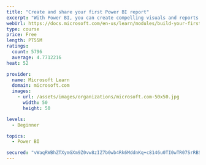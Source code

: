 ```yaml
---
title: "Create and share your first Power BI report"
excerpt: "With Power BI, you can create compelling visuals and reports. In this module, you learn how to use Power BI Desktop to connect to data, build visuals, and create a report that you can share with others in your organization. You then learn how to publish the report to the Power BI service, so that others can see your insights and benefit from your work."
webUrl: https://docs.microsoft.com/en-us/learn/modules/build-your-first-power-bi-report/
type: course
price: Free
length: PT55M
ratings:
  count: 5796
  average: 4.7712216
heat: 52

provider:
  name: Microsoft Learn
  domain: microsoft.com
  images:
    - url: /assets/images/organizations/microsoft.com-50x50.jpg
      width: 50
      height: 50

levels:
  - Beginner

topics:
  - Power BI

secured: "vWaqRWBhZTXymGXm9Z0vw8zIZ7b0wb4Rk6MddnKq+c8146u0TI0wTR07SrRBSn7ZmDgUyGMHiebP81++D1KB2oSJ+cJoYleaUQAeNQ1wohDF1chDJok2yVFU1211/gDftw0YOFd5TxIsrxrkp7PB/BSVnMWWezFHHGEaynFddppYMbalP0IWAEZ1C8HfZCp7HDoxSZosBIEn9diq5hkRUmQTDwNmAMaYM21ue1pLxoqrIEQeNIm9OIxevLeSYGeuQnM8tBF8O8XdFHv8aXnoLbEj26pct1hyehoke8GG1sIS27Mbts2p/QcWgmRNTiqcDJoTzYhz9ydcMak94r14F6+ZpIHyhecm8OnUZu8Mo+HN4F1Vl1+1siD6vjnFXzabQcwuQ+eKVCt02MkRcBM+UtKPabmLtr7GLHai96ytMls=;y8dUOg8iD6tbAm2FS960sA=="
---
```


